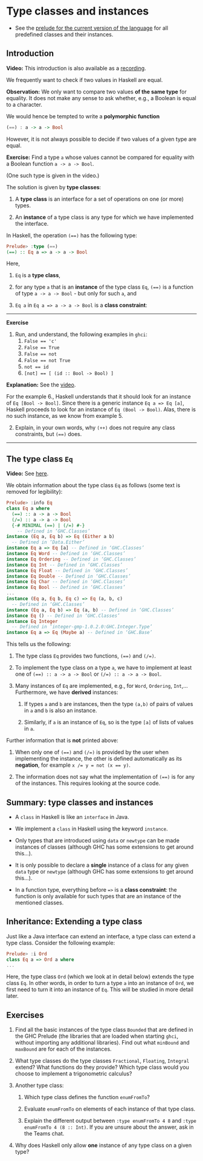# Type classes and instances

* See the [prelude for the current version of the language](https://hackage.haskell.org/package/base-4.12.0.0/docs/Prelude.html) for all predefined classes and their instances.

## Introduction

**Video:** This introduction is also available as a [recording](https://bham.cloud.panopto.eu/Panopto/Pages/Viewer.aspx?id=0495c024-653b-48da-87df-ac3d0154eaf9).

We frequently want to check if two values in Haskell are equal.

**Observation:** We only want to compare two values **of the same type** for equality.
It does not make any sense to ask whether, e.g., a Boolean is equal to a character.

We would hence be tempted to write a **polymorphic function**
```hs
(==) : a -> a -> Bool
```
However, it is not always possible to decide if two values of a given type are equal.

**Exercise:** Find a type `a` whose values cannot be compared for equality with a Boolean function `a -> a -> Bool`.

(One such type is given in the video.)

The solution is given by **type classes**:

1. A **type class** is an interface for a set of operations on one (or more) types.

1. An **instance** of a type class is any type for which we have implemented the interface.

In Haskell, the operation `(==)` has the following type:
```hs
Prelude> :type (==)
(==) :: Eq a => a -> a -> Bool
```
Here,

1. `Eq` is a **type class**,

1. for any type `a` that is an **instance** of the type class `Eq`, `(==)` is a function of type `a -> a -> Bool` - but only for such `a`, and

1. `Eq a` in `Eq a => a -> a -> Bool` is a **class constraint**:

----

**Exercise**

1. Run, and understand, the following examples in `ghci`:
    1. `False == 'c'`
    2. `False == True`
    3. `False == not`
    4. `False == not True`
    5. `not == id`
    6. `[not] == [ (id :: Bool -> Bool) ]`

**Explanation:** See the [video](https://bham.cloud.panopto.eu/Panopto/Pages/Viewer.aspx?id=d808dc3f-e37b-4e3a-8197-ac3d015b9ced).

For the example 6., Haskell understands that it should look for an instance of `Eq [Bool -> Bool]`. Since there is a generic instance `Eq a => Eq [a]`, Haskell proceeds to look for an instance of `Eq (Bool -> Bool)`. Alas, there is no such instance, as we know from example 5.

2. Explain, in your own words, why `(++)` does not require any class constraints, but `(==)` does.
----

## The type class `Eq`

**Video:** See [here](https://bham.cloud.panopto.eu/Panopto/Pages/Viewer.aspx?id=02d9fdae-ae5f-4d3e-bf5e-ac3d0165178a).

We obtain information about the type class `Eq` as follows (some text is removed for legibility):
```hs
Prelude> :info Eq
class Eq a where
  (==) :: a -> a -> Bool
  (/=) :: a -> a -> Bool
  {-# MINIMAL (==) | (/=) #-}
  	-- Defined in ‘GHC.Classes’
instance (Eq a, Eq b) => Eq (Either a b)
  -- Defined in ‘Data.Either’
instance Eq a => Eq [a] -- Defined in ‘GHC.Classes’
instance Eq Word -- Defined in ‘GHC.Classes’
instance Eq Ordering -- Defined in ‘GHC.Classes’
instance Eq Int -- Defined in ‘GHC.Classes’
instance Eq Float -- Defined in ‘GHC.Classes’
instance Eq Double -- Defined in ‘GHC.Classes’
instance Eq Char -- Defined in ‘GHC.Classes’
instance Eq Bool -- Defined in ‘GHC.Classes’
...
instance (Eq a, Eq b, Eq c) => Eq (a, b, c)
  -- Defined in ‘GHC.Classes’
instance (Eq a, Eq b) => Eq (a, b) -- Defined in ‘GHC.Classes’
instance Eq () -- Defined in ‘GHC.Classes’
instance Eq Integer
  -- Defined in ‘integer-gmp-1.0.2.0:GHC.Integer.Type’
instance Eq a => Eq (Maybe a) -- Defined in ‘GHC.Base’
```
This tells us the following:

1. The type class `Eq` provides two functions, `(==)` and `(/=)`.

1. To implement the type class on a type `a`, we have to implement at least one of `(==) :: a -> a -> Bool` or `(/=) :: a -> a -> Bool`.

1. Many instances of `Eq` are implemented, e.g., for `Word`, `Ordering`, `Int`,...
   Furthermore, we have **derived** instances:

   1. If types `a` and `b` are instances, then the type `(a,b)` of pairs of values in `a` and `b` is also an instance.

   2. Similarly, if `a` is an instance of `Eq`, so is the type `[a]` of lists of values in `a`.

Further information that is **not** printed above:
1. When only one of `(==)` and `(/=)` is provided by the user when implementing the instance, the other is defined automatically as its **negation**, for example
   `x /= y = not (x == y)`.

1. The information does not say what the implementation of `(==)` is for any of the instances. This requires looking at the source code.


## Summary: type classes and instances

* A `class` in Haskell is like an `interface` in Java.

* We implement a `class` in Haskell using the keyword `instance`.

* Only types that are introduced using `data` or `newtype` can be made instances of classes (although GHC has some extensions to get around this...).

* It is only possible to declare a **single** instance of a class for any given `data` type or `newtype` (although GHC has some extensions to get around this...).

* In a function type, everything before `=>` is a **class constraint**: the function is only available for such types that are an instance of the mentioned classes.

## Inheritance: Extending a type class

Just like a Java interface can extend an interface, a type class can extend a type class.
Consider the following example:
```hs
Prelude> :i Ord
class Eq a => Ord a where
...
```
Here, the type class `Ord` (which we look at in detail below) extends the type class `Eq`. In other words, in order to turn a type `a` into an instance of `Ord`, we first need to turn it into an instance of `Eq`.
This will be studied in more detail later.

## Exercises

1. Find all the basic instances of the type class `Bounded` that are defined in the GHC Prelude (the libraries that are loaded when starting `ghci`, without importing any additional libraries). Find out what `minBound` and `maxBound` are for each of the instances.

1. What type classes do the type classes `Fractional`, `Floating`, `Integral` extend? What functions do they provide? Which type class would you choose to implement a trigonometric calculus?

1. Another type class:

    1. Which type class defines the function `enumFromTo`?

    1. Evaluate `enumFromTo` on elements of each instance of that type class.

    1. Explain the different output between `:type enumFromTo 4 8` and `:type enumFromTo 4 (8 :: Int)`. If you are unsure about the answer, ask in the Teams chat.

1. Why does Haskell only allow **one** instance of any type class on a given type?
